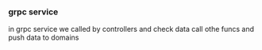 ### grpc service
in grpc service we called by controllers and check data call othe funcs and push data to domains